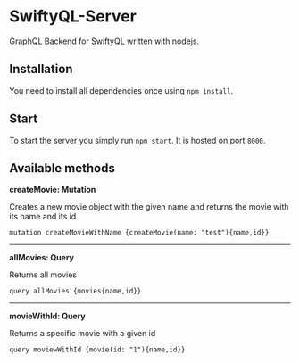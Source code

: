 # SwiftyQL-Server
GraphQL Backend for SwiftyQL written with nodejs.


## Installation
You need to install all dependencies once using `npm install`.

## Start
To start the server you simply run `npm start`. It is hosted on port `8000`.

## Available methods
**createMovie: Mutation**

Creates a new movie object with the given name and returns the movie with its name and its id
```
mutation createMovieWithName {createMovie(name: "test"){name,id}}
```
----
**allMovies: Query**

Returns all movies
```
query allMovies {movies{name,id}}
```
----
**movieWithId: Query**

Returns a specific movie with a given id
```
query moviewWithId {movie(id: "1"){name,id}}
```


